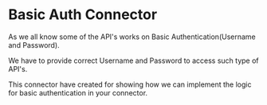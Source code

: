 # Basic Auth Connector
As we all know some of the API's works on Basic Authentication(Username and Password).

We have to provide correct Username and Password to access such type of API's.

This connector have created for showing how we can implement the logic for basic authentication in your connector.  
